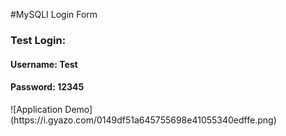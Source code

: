 #MySQLI Login Form
<h3>Test Login:</h3>
<h4>Username: Test</h4>
<h4>Password: 12345</h4>
![Application Demo](https://i.gyazo.com/0149df51a645755698e41055340edffe.png)
